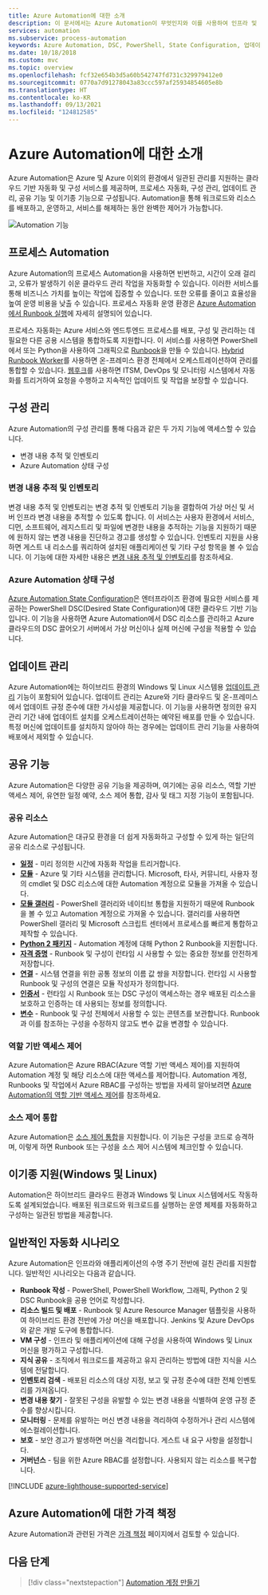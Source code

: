 ```yaml
---
title: Azure Automation에 대한 소개
description: 이 문서에서는 Azure Automation이 무엇인지와 이를 사용하여 인프라 및 애플리케이션의 수명 주기를 자동화하는 방법을 설명합니다.
services: automation
ms.subservice: process-automation
keywords: Azure Automation, DSC, PowerShell, State Configuration, 업데이트 관리, 변경 내용 추적, DSC, 인벤토리, Runbook, Python, 그래픽
ms.date: 10/18/2018
ms.custom: mvc
ms.topic: overview
ms.openlocfilehash: fcf32e654b3d5a60b542747fd731c329979412e0
ms.sourcegitcommit: 0770a7d91278043a83ccc597af25934854605e8b
ms.translationtype: HT
ms.contentlocale: ko-KR
ms.lasthandoff: 09/13/2021
ms.locfileid: "124812585"
---
```

# <a name="an-introduction-to-azure-automation"></a>Azure Automation에 대한 소개

Azure Automation은 Azure 및 Azure 이외의 환경에서 일관된 관리를 지원하는 클라우드 기반 자동화 및 구성 서비스를 제공하며, 프로세스 자동화, 구성 관리, 업데이트 관리, 공유 기능 및 이기종 기능으로 구성됩니다. Automation을 통해 워크로드와 리소스를 배포하고, 운영하고, 서비스를 해제하는 동안 완벽한 제어가 가능합니다.

![Automation 기능](media/automation-overview/automation-overview.png)

## <a name="process-automation"></a>프로세스 Automation

Azure Automation의 프로세스 Automation을 사용하면 빈번하고, 시간이 오래 걸리고, 오류가 발생하기 쉬운 클라우드 관리 작업을 자동화할 수 있습니다. 이러한 서비스를 통해 비즈니스 가치를 높이는 작업에 집중할 수 있습니다. 또한 오류를 줄이고 효율성을 높여 운영 비용을 낮출 수 있습니다. 프로세스 자동화 운영 환경은 [Azure Automation에서 Runbook 실행](automation-runbook-execution.md)에 자세히 설명되어 있습니다.

프로세스 자동화는 Azure 서비스와 엔드투엔드 프로세스를 배포, 구성 및 관리하는 데 필요한 다른 공용 시스템을 통합하도록 지원합니다. 이 서비스를 사용하면 PowerShell에서 또는 Python을 사용하여 그래픽으로 [Runbook](automation-runbook-types.md)을 만들 수 있습니다. [Hybrid Runbook Worker](automation-hybrid-runbook-worker.md)를 사용하면 온-프레미스 환경 전체에서 오케스트레이션하여 관리를 통합할 수 있습니다. [웹후크](automation-webhooks.md)를 사용하면 ITSM, DevOps 및 모니터링 시스템에서 자동화를 트리거하여 요청을 수행하고 지속적인 업데이트 및 작업을 보장할 수 있습니다. 

## <a name="configuration-management"></a>구성 관리

Azure Automation의 구성 관리를 통해 다음과 같은 두 가지 기능에 액세스할 수 있습니다.

* 변경 내용 추적 및 인벤토리
* Azure Automation 상태 구성

### <a name="change-tracking-and-inventory"></a>변경 내용 추적 및 인벤토리

변경 내용 추적 및 인벤토리는 변경 추적 및 인벤토리 기능을 결합하여 가상 머신 및 서버 인프라 변경 내용을 추적할 수 있도록 합니다. 이 서비스는 사용자 환경에서 서비스, 디먼, 소프트웨어, 레지스트리 및 파일에 변경한 내용을 추적하는 기능을 지원하기 때문에 원하지 않는 변경 내용을 진단하고 경고를 생성할 수 있습니다. 인벤토리 지원을 사용하면 게스트 내 리소스를 쿼리하여 설치된 애플리케이션 및 기타 구성 항목을 볼 수 있습니다. 이 기능에 대한 자세한 내용은 [변경 내용 추적 및 인벤토리](change-tracking/overview.md)를 참조하세요.

### <a name="azure-automation-state-configuration"></a>Azure Automation 상태 구성

[Azure Automation State Configuration](automation-dsc-overview.md)은 엔터프라이즈 환경에 필요한 서비스를 제공하는 PowerShell DSC(Desired State Configuration)에 대한 클라우드 기반 기능입니다. 이 기능을 사용하면 Azure Automation에서 DSC 리소스를 관리하고 Azure 클라우드의 DSC 끌어오기 서버에서 가상 머신이나 실제 머신에 구성을 적용할 수 있습니다. 

## <a name="update-management"></a>업데이트 관리

Azure Automation에는 하이브리드 환경의 Windows 및 Linux 시스템용 [업데이트 관리](./update-management/overview.md) 기능이 포함되어 있습니다. 업데이트 관리는 Azure와 기타 클라우드 및 온-프레미스에서 업데이트 규정 준수에 대한 가시성을 제공합니다. 이 기능을 사용하면 정의한 유지 관리 기간 내에 업데이트 설치를 오케스트레이션하는 예약된 배포를 만들 수 있습니다. 특정 머신에 업데이트를 설치하지 않아야 하는 경우에는 업데이트 관리 기능을 사용하여 배포에서 제외할 수 있습니다.

## <a name="shared-capabilities"></a>공유 기능

Azure Automation은 다양한 공유 기능을 제공하며, 여기에는 공유 리소스, 역할 기반 액세스 제어, 유연한 일정 예약, 소스 제어 통합, 감사 및 태그 지정 기능이 포함됩니다.

### <a name="shared-resources"></a><a name="shared-resources"></a>공유 리소스

Azure Automation은 대규모 환경을 더 쉽게 자동화하고 구성할 수 있게 하는 일단의 공유 리소스로 구성됩니다.

* **[일정](./shared-resources/schedules.md)** - 미리 정의한 시간에 자동화 작업을 트리거합니다.
* **[모듈](./shared-resources/modules.md)** - Azure 및 기타 시스템을 관리합니다. Microsoft, 타사, 커뮤니티, 사용자 정의 cmdlet 및 DSC 리소스에 대한 Automation 계정으로 모듈을 가져올 수 있습니다.
* **[모듈 갤러리](automation-runbook-gallery.md)** - PowerShell 갤러리와 네이티브 통합을 지원하기 때문에 Runbook을 볼 수 있고 Automation 계정으로 가져올 수 있습니다. 갤러리를 사용하면 PowerShell 갤러리 및 Microsoft 스크립트 센터에서 프로세스를 빠르게 통합하고 제작할 수 있습니다.
* **[Python 2 패키지](python-packages.md)** - Automation 계정에 대해 Python 2 Runbook을 지원합니다.
* **[자격 증명](./shared-resources/credentials.md)** - Runbook 및 구성이 런타임 시 사용할 수 있는 중요한 정보를 안전하게 저장합니다.
* **[연결](automation-connections.md)** - 시스템 연결을 위한 공통 정보의 이름 값 쌍을 저장합니다. 런타임 시 사용할 Runbook 및 구성의 연결은 모듈 작성자가 정의합니다.
* **[인증서](./shared-resources/certificates.md)** - 런타임 시 Runbook 또는 DSC 구성이 액세스하는 경우 배포된 리소스을 보호하고 인증하는 데 사용되는 정보를 정의합니다. 
* **[변수](./shared-resources/variables.md)** - Runbook 및 구성 전체에서 사용할 수 있는 콘텐츠를 보관합니다. Runbook과 이를 참조하는 구성을 수정하지 않고도 변수 값을 변경할 수 있습니다.

### <a name="role-based-access-control"></a>역할 기반 액세스 제어

Azure Automation은 Azure RBAC(Azure 역할 기반 액세스 제어)를 지원하여 Automation 계정 및 해당 리소스에 대한 액세스를 제어합니다. Automation 계정, Runbooks 및 작업에서 Azure RBAC를 구성하는 방법을 자세히 알아보려면 [Azure Automation의 역할 기반 액세스 제어](automation-role-based-access-control.md)를 참조하세요.

### <a name="source-control-integration"></a>소스 제어 통합

Azure Automation은 [소스 제어 통합](source-control-integration.md)을 지원합니다. 이 기능은 구성을 코드로 승격하며, 이렇게 하면 Runbook 또는 구성을 소스 제어 시스템에 체크인할 수 있습니다.

## <a name="heterogeneous-support-windows-and-linux"></a>이기종 지원(Windows 및 Linux)

Automation은 하이브리드 클라우드 환경과 Windows 및 Linux 시스템에서도 작동하도록 설계되었습니다. 배포된 워크로드와 워크로드를 실행하는 운영 체제를 자동화하고 구성하는 일관된 방법을 제공합니다.

## <a name="common-scenarios-for-automation"></a>일반적인 자동화 시나리오

Azure Automation은 인프라와 애플리케이션의 수명 주기 전반에 걸친 관리를 지원합니다. 일반적인 시나리오는 다음과 같습니다.

* **Runbook 작성** - PowerShell, PowerShell Workflow, 그래픽, Python 2 및 DSC Runbook을 공용 언어로 작성합니다. 
* **리소스 빌드 및 배포** - Runbook 및 Azure Resource Manager 템플릿을 사용하여 하이브리드 환경 전반에 가상 머신을 배포합니다. Jenkins 및 Azure DevOps와 같은 개발 도구에 통합합니다.
* **VM 구성** - 인프라 및 애플리케이션에 대해 구성을 사용하여 Windows 및 Linux 머신을 평가하고 구성합니다.
* **지식 공유** - 조직에서 워크로드를 제공하고 유지 관리하는 방법에 대한 지식을 시스템에 전달합니다. 
* **인벤토리 검색** - 배포된 리소스의 대상 지정, 보고 및 규정 준수에 대한 전체 인벤토리를 가져옵니다. 
* **변경 내용 찾기** - 잘못된 구성을 유발할 수 있는 변경 내용을 식별하여 운영 규정 준수를 향상시킵니다.
* **모니터링** - 문제를 유발하는 머신 변경 내용을 격리하여 수정하거나 관리 시스템에 에스컬레이션합니다.
* **보호** - 보안 경고가 발생하면 머신을 격리합니다. 게스트 내 요구 사항을 설정합니다.
* **거버넌스** - 팀을 위한 Azure RBAC를 설정합니다. 사용되지 않는 리소스를 복구합니다.

[!INCLUDE [azure-lighthouse-supported-service](../../includes/azure-lighthouse-supported-service.md)]

## <a name="pricing-for-azure-automation"></a>Azure Automation에 대한 가격 책정

Azure Automation과 관련된 가격은 [가격 책정](https://azure.microsoft.com/pricing/details/automation/) 페이지에서 검토할 수 있습니다.

## <a name="next-steps"></a>다음 단계

> [!div class="nextstepaction"]
> [Automation 계정 만들기](./quickstarts/create-account-portal.md)